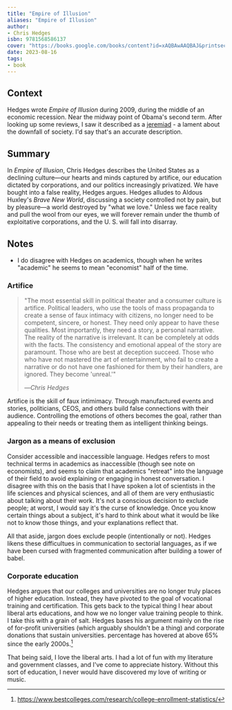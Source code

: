 ```yaml
---
title: "Empire of Illusion"
aliases: "Empire of Illusion"
author:
- Chris Hedges
isbn: 9781568586137
cover: "https://books.google.com/books/content?id=xAQBAwAAQBAJ&printsec=frontcover&img=1&zoom=1&edge=curl&source=gbs_api"
date: 2023-08-16
tags:
- book
---
```

## Context
Hedges wrote *Empire of Illusion* during 2009, during the middle of an economic recession. Near the midway point of Obama's second term. After looking up some reviews, I saw it described as a [jeremiad](https://en.wikipedia.org/wiki/Jeremiad) - a lament about the downfall of society. I'd say that's an accurate description.

## Summary
In *Empire of Illusion*, Chris Hedges describes the United States as a declining culture—our hearts and minds captured by artifice, our education dictated by corporations, and our politics increasingly privatized. We have bought into a false reality, Hedges argues.  Hedges alludes to Aldous Huxley's *Brave New World*, discussing a society controlled not by pain, but by pleasure—a world destroyed by "what we love." Unless we face reality and pull the wool from our eyes, we will forever remain under the thumb of exploitative corporations, and the U. S. will fall into disarray.

## Notes
- I do disagree with Hedges on academics, though when he writes "academic" he seems to mean "economist" half of the time.

### Artifice
> "The most essential skill in political theater and a consumer culture is artifice. Political leaders, who use the tools of mass propaganda to create a sense of faux intimacy with citizens, no longer need to be competent, sincere, or honest. They need only appear to have these qualities. Most importantly, they need a story, a personal narrative. The reality of the narrative is irrelevant. It can be completely at odds with the facts. The consistency and emotional appeal of the story are paramount. Those who are best at deception succeed. Those who who have not mastered the art of entertainment, who fail to create a narrative or do not have one fashioned for them by their handlers, are ignored. They become 'unreal.'"
> 
> —<cite>Chris Hedges</cite>

Artifice is the skill of faux intimimacy. Through manufactured events and stories, politicians, CEOS, and others build false connections with their audience. Controlling the emotions of others becomes the goal, rather than appealing to their needs or treating them as intelligent thinking beings.

### Jargon as a means of exclusion
Consider accessible and inaccessible language. Hedges refers to most technical terms in academics as inaccessible (though see note on economists), and seems to claim that academics "retreat" into the language of their field to avoid explaining or engaging in honest conversation. I disagree with this on the basis that I have spoken a lot of scientists in the life sciences and physical sciences, and all of them are very enthusiastic about talking about their work. It's not a conscious decision to exclude people; at worst, I would say it's the curse of knowledge. Once you know certain things about a subject, it's hard to think about what it would be like not to know those things, and your explanations reflect that.

All that aside, jargon does exclude people (intentionally or not). Hedges likens these difficultues in communication to sectorial languages, as if we have been cursed with fragmented communication after building a tower of babel.

### Corporate education
Hedges argues that our colleges and universities are no longer truly places of higher education. Instead, they have pivoted to the goal of vocational training and certification. This gets back to the typical thing I hear about liberal arts educations, and how we no longer value training people to think. I take this with a grain of salt. Hedges bases his argument mainly on the rise of for-profit universities (which arguably shouldn't be a thing) and corporate donations that sustain universities.  percentage has hovered at above 65% since the early 2000s.[^1]

That being said, I love the liberal arts. I had a lot of fun with my literature and government classes, and I've come to appreciate history. Without this sort of education, I never would have discovered my love of writing or music.

[^1]: https://www.bestcolleges.com/research/college-enrollment-statistics/